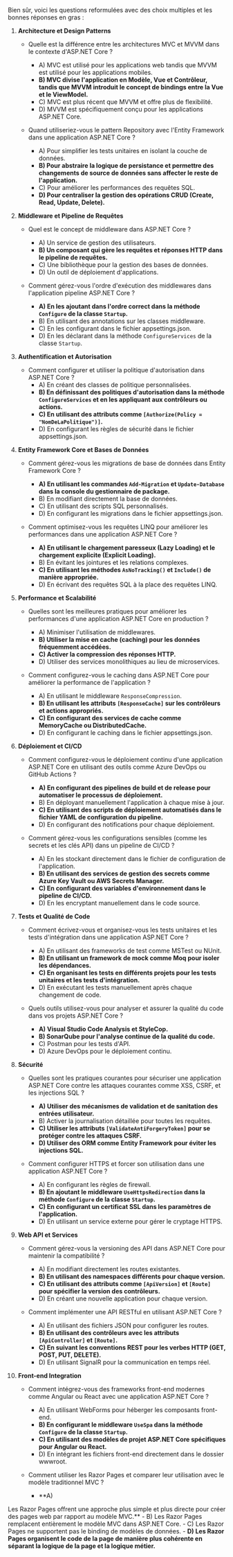 Bien sûr, voici les questions reformulées avec des choix multiples et les bonnes réponses en gras :

1. **Architecture et Design Patterns**
   - Quelle est la différence entre les architectures MVC et MVVM dans le contexte d'ASP.NET Core ?
     - A) MVC est utilisé pour les applications web tandis que MVVM est utilisé pour les applications mobiles.
     - **B) MVC divise l'application en Modèle, Vue et Contrôleur, tandis que MVVM introduit le concept de bindings entre la Vue et le ViewModel.**
     - C) MVC est plus récent que MVVM et offre plus de flexibilité.
     - D) MVVM est spécifiquement conçu pour les applications ASP.NET Core.

   - Quand utiliseriez-vous le pattern Repository avec l'Entity Framework dans une application ASP.NET Core ?
     - A) Pour simplifier les tests unitaires en isolant la couche de données.
     - **B) Pour abstraire la logique de persistance et permettre des changements de source de données sans affecter le reste de l'application.**
     - C) Pour améliorer les performances des requêtes SQL.
     - **D) Pour centraliser la gestion des opérations CRUD (Create, Read, Update, Delete).**

2. **Middleware et Pipeline de Requêtes**
   - Quel est le concept de middleware dans ASP.NET Core ?
     - A) Un service de gestion des utilisateurs.
     - **B) Un composant qui gère les requêtes et réponses HTTP dans le pipeline de requêtes.**
     - C) Une bibliothèque pour la gestion des bases de données.
     - D) Un outil de déploiement d'applications.

   - Comment gérez-vous l'ordre d'exécution des middlewares dans l'application pipeline ASP.NET Core ?
     - **A) En les ajoutant dans l'ordre correct dans la méthode `Configure` de la classe `Startup`.**
     - B) En utilisant des annotations sur les classes middleware.
     - C) En les configurant dans le fichier appsettings.json.
     - D) En les déclarant dans la méthode `ConfigureServices` de la classe `Startup`.

3. **Authentification et Autorisation**
   - Comment configurer et utiliser la politique d'autorisation dans ASP.NET Core ?
     - A) En créant des classes de politique personnalisées.
     - **B) En définissant des politiques d'autorisation dans la méthode `ConfigureServices` et en les appliquant aux contrôleurs ou actions.**
     - **C) En utilisant des attributs comme `[Authorize(Policy = "NomDeLaPolitique")]`.**
     - D) En configurant les règles de sécurité dans le fichier appsettings.json.

4. **Entity Framework Core et Bases de Données**
   - Comment gérez-vous les migrations de base de données dans Entity Framework Core ?
     - **A) En utilisant les commandes `Add-Migration` et `Update-Database` dans la console du gestionnaire de package.**
     - B) En modifiant directement la base de données.
     - C) En utilisant des scripts SQL personnalisés.
     - D) En configurant les migrations dans le fichier appsettings.json.

   - Comment optimisez-vous les requêtes LINQ pour améliorer les performances dans une application ASP.NET Core ?
     - **A) En utilisant le chargement paresseux (Lazy Loading) et le chargement explicite (Explicit Loading).**
     - B) En évitant les jointures et les relations complexes.
     - **C) En utilisant les méthodes `AsNoTracking()` et `Include()` de manière appropriée.**
     - D) En écrivant des requêtes SQL à la place des requêtes LINQ.

5. **Performance et Scalabilité**
   - Quelles sont les meilleures pratiques pour améliorer les performances d'une application ASP.NET Core en production ?
     - A) Minimiser l'utilisation de middlewares.
     - **B) Utiliser la mise en cache (caching) pour les données fréquemment accédées.**
     - **C) Activer la compression des réponses HTTP.**
     - D) Utiliser des services monolithiques au lieu de microservices.

   - Comment configurez-vous le caching dans ASP.NET Core pour améliorer la performance de l'application ?
     - A) En utilisant le middleware `ResponseCompression`.
     - **B) En utilisant les attributs `[ResponseCache]` sur les contrôleurs et actions appropriés.**
     - **C) En configurant des services de cache comme MemoryCache ou DistributedCache.**
     - D) En configurant le caching dans le fichier appsettings.json.

6. **Déploiement et CI/CD**
   - Comment configurez-vous le déploiement continu d'une application ASP.NET Core en utilisant des outils comme Azure DevOps ou GitHub Actions ?
     - **A) En configurant des pipelines de build et de release pour automatiser le processus de déploiement.**
     - B) En déployant manuellement l'application à chaque mise à jour.
     - **C) En utilisant des scripts de déploiement automatisés dans le fichier YAML de configuration du pipeline.**
     - D) En configurant des notifications pour chaque déploiement.

   - Comment gérez-vous les configurations sensibles (comme les secrets et les clés API) dans un pipeline de CI/CD ?
     - A) En les stockant directement dans le fichier de configuration de l'application.
     - **B) En utilisant des services de gestion des secrets comme Azure Key Vault ou AWS Secrets Manager.**
     - **C) En configurant des variables d'environnement dans le pipeline de CI/CD.**
     - D) En les encryptant manuellement dans le code source.

7. **Tests et Qualité de Code**
   - Comment écrivez-vous et organisez-vous les tests unitaires et les tests d'intégration dans une application ASP.NET Core ?
     - A) En utilisant des frameworks de test comme MSTest ou NUnit.
     - **B) En utilisant un framework de mock comme Moq pour isoler les dépendances.**
     - **C) En organisant les tests en différents projets pour les tests unitaires et les tests d'intégration.**
     - D) En exécutant les tests manuellement après chaque changement de code.

   - Quels outils utilisez-vous pour analyser et assurer la qualité du code dans vos projets ASP.NET Core ?
     - **A) Visual Studio Code Analysis et StyleCop.**
     - **B) SonarQube pour l'analyse continue de la qualité du code.**
     - C) Postman pour les tests d'API.
     - D) Azure DevOps pour le déploiement continu.

8. **Sécurité**
   - Quelles sont les pratiques courantes pour sécuriser une application ASP.NET Core contre les attaques courantes comme XSS, CSRF, et les injections SQL ?
     - **A) Utiliser des mécanismes de validation et de sanitation des entrées utilisateur.**
     - B) Activer la journalisation détaillée pour toutes les requêtes.
     - **C) Utiliser les attributs `[ValidateAntiForgeryToken]` pour se protéger contre les attaques CSRF.**
     - **D) Utiliser des ORM comme Entity Framework pour éviter les injections SQL.**

   - Comment configurer HTTPS et forcer son utilisation dans une application ASP.NET Core ?
     - A) En configurant les règles de firewall.
     - **B) En ajoutant le middleware `UseHttpsRedirection` dans la méthode `Configure` de la classe `Startup`.**
     - **C) En configurant un certificat SSL dans les paramètres de l'application.**
     - D) En utilisant un service externe pour gérer le cryptage HTTPS.

9. **Web API et Services**
   - Comment gérez-vous la versioning des API dans ASP.NET Core pour maintenir la compatibilité ?
     - A) En modifiant directement les routes existantes.
     - **B) En utilisant des namespaces différents pour chaque version.**
     - **C) En utilisant des attributs comme `[ApiVersion]` et `[Route]` pour spécifier la version des contrôleurs.**
     - D) En créant une nouvelle application pour chaque version.

   - Comment implémenter une API RESTful en utilisant ASP.NET Core ?
     - A) En utilisant des fichiers JSON pour configurer les routes.
     - **B) En utilisant des contrôleurs avec les attributs `[ApiController]` et `[Route]`.**
     - **C) En suivant les conventions REST pour les verbes HTTP (GET, POST, PUT, DELETE).**
     - D) En utilisant SignalR pour la communication en temps réel.

10. **Front-end Integration**
    - Comment intégrez-vous des frameworks front-end modernes comme Angular ou React avec une application ASP.NET Core ?
      - A) En utilisant WebForms pour héberger les composants front-end.
      - **B) En configurant le middleware `UseSpa` dans la méthode `Configure` de la classe `Startup`.**
      - **C) En utilisant des modèles de projet ASP.NET Core spécifiques pour Angular ou React.**
      - D) En intégrant les fichiers front-end directement dans le dossier wwwroot.

    - Comment utiliser les Razor Pages et comparer leur utilisation avec le modèle traditionnel MVC ?
      - **A)

 Les Razor Pages offrent une approche plus simple et plus directe pour créer des pages web par rapport au modèle MVC.**
      - B) Les Razor Pages remplacent entièrement le modèle MVC dans ASP.NET Core.
      - C) Les Razor Pages ne supportent pas le binding de modèles de données.
      - **D) Les Razor Pages organisent le code de la page de manière plus cohérente en séparant la logique de la page et la logique métier.**